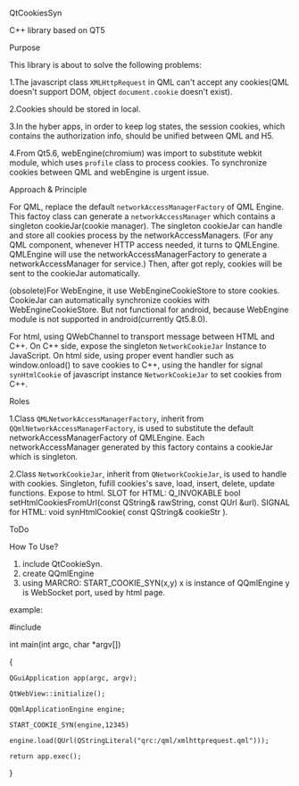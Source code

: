 QtCookiesSyn


C++ library based on QT5


Purpose

This library is about to solve the following problems:

1.The javascript class `XMLHttpRequest` in QML can't accept any cookies(QML doesn't support DOM, object `document.cookie` doesn't exist).

2.Cookies should be stored in local.

3.In the hyber apps, in order to keep log states, the session cookies, which contains the authorization info, should be unified between QML and H5.

4.From Qt5.6, webEngine(chromium) was import to substitute webkit module, which uses `profile` class to process cookies. To synchronize cookies between QML and webEngine is urgent issue.


Approach & Principle

For QML, replace the default `networkAccessManagerFactory` of QML Engine. This factoy class can generate a `networkAccessManager` which contains a singleton cookieJar(cookie manager). The singleton cookieJar can handle and store all cookies process by the networkAccessManagers. (For any QML component, whenever HTTP access needed, it turns to QMLEngine. QMLEngine will use the networkAccessManagerFactory to generate a networkAccessManager for service.) Then, after got reply, cookies will be sent to the cookieJar automatically.

(obsolete)For WebEngine, it use WebEngineCookieStore to store cookies. CookieJar can automatically synchronize cookies with WebEngineCookieStore. But not functional for android, because WebEngine module is not supported in android(currently Qt5.8.0).

For html, using QWebChannel to transport message between HTML and C++. On C++ side, expose the singleton `NetworkCookieJar` Instance to JavaScript. On html side, using proper event handler such as window.onload() to save cookies to C++, using the handler for signal `synHtmlCookie` of javascript instance `NetworkCookieJar` to set cookies from C++.


Roles

1.Class `QMLNetworkAccessManagerFactory`, inherit from `QQmlNetworkAccessManagerFactory`, is used to substitute the default networkAccessManagerFactory of QMLEngine. Each networkAccessManager generated by this factory contains a cookieJar which is singleton.

2.Class `NetworkCookieJar`, inherit from `QNetworkCookieJar`, is used to handle with cookies. Singleton, fufill cookies's save, load, insert, delete, update functions. 
Expose to html. 
SLOT for HTML: Q_INVOKABLE bool setHtmlCookiesFromUrl(const QString& rawString, const QUrl &url). 
SIGNAL for HTML: void synHtmlCookie( const QString& cookieStr ).


ToDo


How To Use?

1. include QtCookieSyn. 
2. create QQmlEngine
3. using MARCRO: START_COOKIE_SYN(x,y)
	x is instance of QQmlEngine
	y is WebSocket port, used by html page.

example:

#include <QtCookieSyn>

int main(int argc, char *argv[])

{

    QGuiApplication app(argc, argv);

    QtWebView::initialize();

    QQmlApplicationEngine engine;

    START_COOKIE_SYN(engine,12345)

    engine.load(QUrl(QStringLiteral("qrc:/qml/xmlhttprequest.qml")));

    return app.exec();

}

